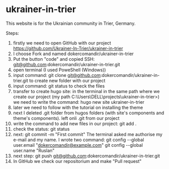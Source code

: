 # ukrainer-in-trier
This website is for the Ukrainian community in Trier, Germany.

Steps:
1. firstly we need to open GitHub with our project https://github.com/Ukrainer-In-Trier/ukrainer-in-trier
2. I choose Fork and named dokercomandir/ukrainer-in-trier
3. Put the button "code" and copied SSH: git@github.com:dokercomandir/ukrainer-in-trier.git
4. open terminal (I used PoweShell (Windows)) 
5. input command: git clone git@github.com:dokercomandir/ukrainer-in-trier.git to create new folder with our project
6. input command: git status to check the files
7. transfer to create hugo site: in the terminal in the same path where we create our project (my path C:\Users\DELL\projects\ukrainer-in-trier>) we need to write the command: hugo new site ukrainer-in-trier
8. later we need to follow with the tutorial on installing the theme
9. next I deleted .git folder from hugos folders (with site's components and theme's components). left onli .git from our project
10. write the command to add new files in our project: git add .  
11. check the status: git status
12. next: git commit -m "First commit"
The terminal asked me authorise my e-mail and my name. I wrote two command: 
  git config --global user.email "dokercomandir@example.com"
  git config --global user.name "Ruslan"
13. next step: git push git@github.com:dokercomandir/ukrainer-in-trier.git
14. In GitHub we check our repositorium and make "Pull request"

